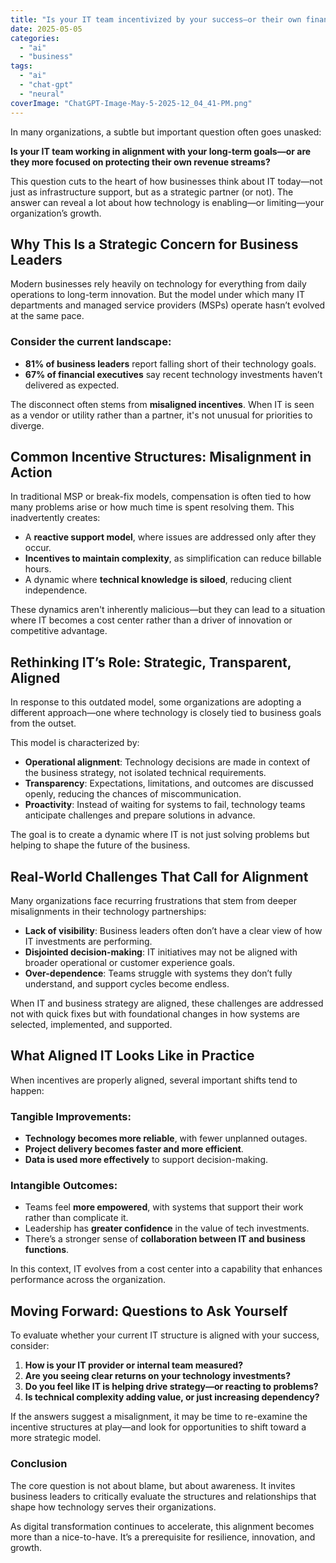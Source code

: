 ```yaml
---
title: "Is your IT team incentivized by your success—or their own financial agenda?"
date: 2025-05-05
categories: 
  - "ai"
  - "business"
tags: 
  - "ai"
  - "chat-gpt"
  - "neural"
coverImage: "ChatGPT-Image-May-5-2025-12_04_41-PM.png"
---
```


In many organizations, a subtle but important question often goes unasked:

**Is your IT team working in alignment with your long-term goals—or are they more focused on protecting their own revenue streams?**

This question cuts to the heart of how businesses think about IT today—not just as infrastructure support, but as a strategic partner (or not). The answer can reveal a lot about how technology is enabling—or limiting—your organization’s growth.

## Why This Is a Strategic Concern for Business Leaders

Modern businesses rely heavily on technology for everything from daily operations to long-term innovation. But the model under which many IT departments and managed service providers (MSPs) operate hasn’t evolved at the same pace.

### Consider the current landscape:

- **81% of business leaders** report falling short of their technology goals.
- **67% of financial executives** say recent technology investments haven’t delivered as expected.

The disconnect often stems from **misaligned incentives**. When IT is seen as a vendor or utility rather than a partner, it's not unusual for priorities to diverge.

## Common Incentive Structures: Misalignment in Action

In traditional MSP or break-fix models, compensation is often tied to how many problems arise or how much time is spent resolving them. This inadvertently creates:

- A **reactive support model**, where issues are addressed only after they occur.
- **Incentives to maintain complexity**, as simplification can reduce billable hours.
- A dynamic where **technical knowledge is siloed**, reducing client independence.

These dynamics aren't inherently malicious—but they can lead to a situation where IT becomes a cost center rather than a driver of innovation or competitive advantage.

## Rethinking IT’s Role: Strategic, Transparent, Aligned

In response to this outdated model, some organizations are adopting a different approach—one where technology is closely tied to business goals from the outset.

This model is characterized by:

- **Operational alignment**: Technology decisions are made in context of the business strategy, not isolated technical requirements.
- **Transparency**: Expectations, limitations, and outcomes are discussed openly, reducing the chances of miscommunication.
- **Proactivity**: Instead of waiting for systems to fail, technology teams anticipate challenges and prepare solutions in advance.

The goal is to create a dynamic where IT is not just solving problems but helping to shape the future of the business.

## Real-World Challenges That Call for Alignment

Many organizations face recurring frustrations that stem from deeper misalignments in their technology partnerships:

- **Lack of visibility**: Business leaders often don’t have a clear view of how IT investments are performing.
- **Disjointed decision-making**: IT initiatives may not be aligned with broader operational or customer experience goals.
- **Over-dependence**: Teams struggle with systems they don’t fully understand, and support cycles become endless.

When IT and business strategy are aligned, these challenges are addressed not with quick fixes but with foundational changes in how systems are selected, implemented, and supported.

## What Aligned IT Looks Like in Practice

When incentives are properly aligned, several important shifts tend to happen:

### Tangible Improvements:

- **Technology becomes more reliable**, with fewer unplanned outages.
- **Project delivery becomes faster and more efficient**.
- **Data is used more effectively** to support decision-making.

### Intangible Outcomes:

- Teams feel **more empowered**, with systems that support their work rather than complicate it.
- Leadership has **greater confidence** in the value of tech investments.
- There’s a stronger sense of **collaboration between IT and business functions**.

In this context, IT evolves from a cost center into a capability that enhances performance across the organization.

## Moving Forward: Questions to Ask Yourself

To evaluate whether your current IT structure is aligned with your success, consider:

1. **How is your IT provider or internal team measured?**
2. **Are you seeing clear returns on your technology investments?**
3. **Do you feel like IT is helping drive strategy—or reacting to problems?**
4. **Is technical complexity adding value, or just increasing dependency?**

If the answers suggest a misalignment, it may be time to re-examine the incentive structures at play—and look for opportunities to shift toward a more strategic model.

### Conclusion

The core question is not about blame, but about awareness. It invites business leaders to critically evaluate the structures and relationships that shape how technology serves their organizations.

As digital transformation continues to accelerate, this alignment becomes more than a nice-to-have. It’s a prerequisite for resilience, innovation, and growth.
